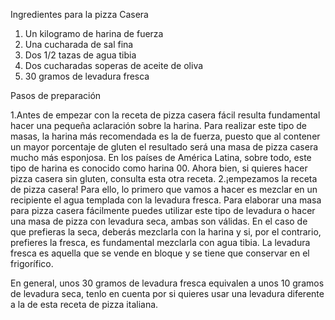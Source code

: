 Ingredientes para la pizza Casera

1. Un kilogramo de harina de fuerza
2. Una cucharada de sal fina
3. Dos 1/2 tazas de agua tibia
4. Dos cucharadas soperas de aceite de oliva
5. 30 gramos de levadura fresca

Pasos de preparación

1.Antes de empezar con la receta de pizza casera fácil resulta fundamental hacer una pequeña aclaración sobre la harina. Para realizar este tipo de masas, la harina más recomendada es la de fuerza, puesto que al contener un mayor porcentaje de gluten el resultado será una masa de pizza casera mucho más esponjosa. En los países de América Latina, sobre todo, este tipo de harina es conocido como harina 00. Ahora bien, si quieres hacer pizza casera sin gluten, consulta esta otra receta.
2.¡empezamos la receta de pizza casera! Para ello, lo primero que vamos a hacer es mezclar en un recipiente el agua templada con la levadura fresca. Para elaborar una masa para pizza casera fácilmente puedes utilizar este tipo de levadura o hacer una masa de pizza con levadura seca, ambas son válidas. En el caso de que prefieras la seca, deberás mezclarla con la harina y si, por el contrario, prefieres la fresca, es fundamental mezclarla con agua tibia. La levadura fresca es aquella que se vende en bloque y se tiene que conservar en el frigorífico.

En general, unos 30 gramos de levadura fresca equivalen a unos 10 gramos de levadura seca, tenlo en cuenta por si quieres usar una levadura diferente a la de esta receta de pizza italiana.

